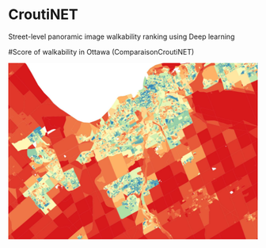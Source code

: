 # CroutiNET
Street-level panoramic image walkability ranking using Deep learning

#Score of walkability in Ottawa (ComparaisonCroutiNET)

![ComparaisonCroutiNET](/ottawa/result/blockscores.jpg)
